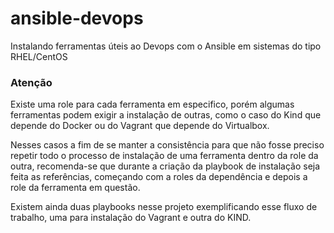 # ansible-devops
Instalando ferramentas úteis ao Devops com o Ansible em sistemas do tipo RHEL/CentOS

### Atenção
Existe uma role para cada ferramenta em especifico, porém algumas ferramentas podem exigir a instalação de outras, como o caso do Kind que depende do Docker ou do Vagrant que depende do Virtualbox.

Nesses casos a fim de se manter a consistência para que não fosse preciso repetir todo o processo de instalação de uma ferramenta dentro da role da outra, recomenda-se que durante a criação da playbook de instalação seja feita as referências, começando com a roles da dependência e depois a role da ferramenta em questão.

Existem ainda duas playbooks nesse projeto exemplificando esse fluxo de trabalho, uma para instalação do Vagrant e outra do KIND.
